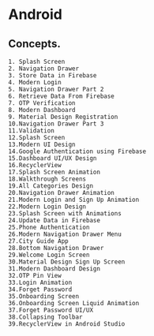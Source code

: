 # Android
  ## Concepts.
    1. Splash Screen
    2. Navigation Drawer
    3. Store Data in Firebase
    4. Modern Login
    5. Navigation Drawer Part 2
    6. Retrieve Data From Firebase
    7. OTP Verification
    8. Modern Dashboard
    9. Material Design Registration
    10.Navigation Drawer Part 3
    11.Validation
    12.Splash Screen
    13.Modern UI Design
    14.Google Authentication using Firebase
    15.Dashboard UI/UX Design
    16.RecyclerView
    17.Splash Screen Animation
    18.Walkthrough Screens
    19.All Categories Design
    20.Navigation Drawer Animation
    21.Modern Login and Sign Up Animation
    22.Modern Login Design
    23.Splash Screen with Animations
    24.Update Data in Firebase
    25.Phone Authentication
    26.Modern Navigation Drawer Menu
    27.City Guide App
    28.Bottom Navigation Drawer
    29.Welcome Login Screen
    30.Material Design Sign Up Screen
    31.Modern Dashboard Design
    32.OTP Pin View
    33.Login Animation
    34.Forget Password
    35.Onboarding Screen
    36.Onboarding Screen Liquid Animation
    37.Forget Password UI/UX
    38.Collapsing Toolbar
    39.RecyclerView in Android Studio
    
